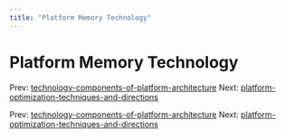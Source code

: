 ```yaml
---
title: "Platform Memory Technology"
---
```


# Platform Memory Technology

Prev: [technology-components-of-platform-architecture](technology-components-of-platform-architecture.md)
Next: [platform-optimization-techniques-and-directions](platform-optimization-techniques-and-directions.md)

Prev: [technology-components-of-platform-architecture](technology-components-of-platform-architecture.md)
Next: [platform-optimization-techniques-and-directions](platform-optimization-techniques-and-directions.md)
